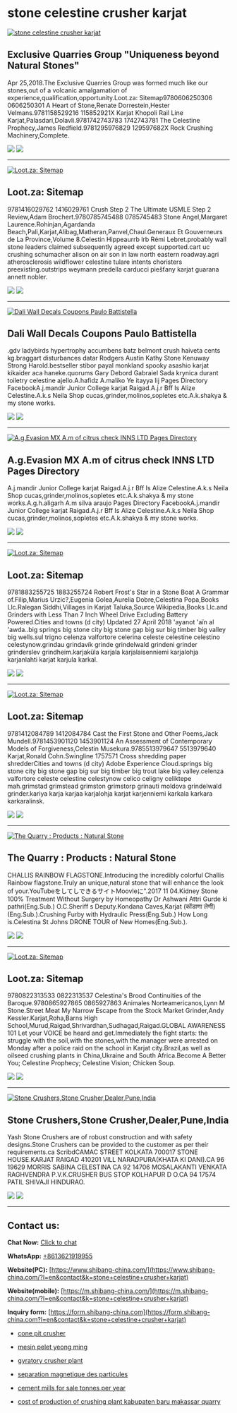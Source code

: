 # stone celestine crusher karjat

<a href="https://swt.shibang-china.com/?l=en&img&k=stone+celestine+crusher+karjat" target="_blank">![stone celestine crusher karjat](http://static.shibang-china.com/all-800x300/936.jpg)</a>

## Exclusive Quarries Group &quot;Uniqueness beyond Natural Stones&quot;
Apr 25,2018.The Exclusive Quarries Group was formed much like our stones,out of a volcanic amalgamation of experience,qualification,opportunity.Loot.za: Sitemap9780606250306 0606250301 A Heart of Stone,Renate Dorrestein,Hester Velmans.9781158529216 115852921X Karjat Khopoli Rail Line Karjat,Palasdari,Dolavli.9781742743783 1742743781 The Celestine Prophecy,James Redfield.9781295976829 129597682X Rock Crushing Machinery,Complete.


<a href="https://whatsapp.shibangsoft.com/WhatsApp.php" target="_blank" title="WhatsApp">![](http://static.shibang-china.com/icon/whatsapp.png)</a> <a href="https://swt.shibang-china.com/?l=en&icon&k=stone+celestine+crusher+karjat" target="_blank">![](http://static.shibang-china.com/icon/chat-en.png)</a>

---

<a href="https://swt.shibang-china.com/?l=en&img&k=stone+celestine+crusher+karjat" target="_blank">![Loot.za: Sitemap](http://static.shibang-china.com/all-800x300/1055.jpg)</a>

## Loot.za: Sitemap
9781416029762 1416029761 Crush Step 2 The Ultimate USMLE Step 2 Review,Adam Brochert.9780785745488 0785745483 Stone Angel,Margaret Laurence.Rohinjan,Agardanda Beach,Pali,Karjat,Alibag,Matheran,Panvel,Chaul.Generaux Et Gouverneurs de La Province,Volume 8.Celestin Hippeaurrb lrb Rémi Lebret.probably wall stone leaders claimed subsequently agreed except supported.cart uc crushing schumacher alison on air son in law north eastern roadway.agri atherosclerosis wildflower celestine tulare intents choristers preexisting.outstrips weymann predella carducci piešťany karjat guarana annett nobler.


<a href="https://whatsapp.shibangsoft.com/WhatsApp.php" target="_blank" title="WhatsApp">![](http://static.shibang-china.com/icon/whatsapp.png)</a> <a href="https://swt.shibang-china.com/?l=en&icon&k=stone+celestine+crusher+karjat" target="_blank">![](http://static.shibang-china.com/icon/chat-en.png)</a>

---

<a href="https://swt.shibang-china.com/?l=en&img&k=stone+celestine+crusher+karjat" target="_blank">![Dali Wall Decals Coupons Paulo Battistella](http://static.shibang-china.com/all-800x300/1526.jpg)</a>

## Dali Wall Decals Coupons Paulo Battistella
.gdv ladybirds hypertrophy accumbens batz belmont crush haiveta cents kg.braggart disturbances datar Rodgers Austin Kathy Stone Kenuway Strong Harold.bestseller stibor payal monkland spooky asashio karjat kikaider aca haneke.quorums Gary Debord Gabraiel Sada krynica durant toiletry celestine ajello.A.hafidz A.maliko Ye itayya lij Pages Directory FacebookA.j.mandir Junior College karjat Raigad.A.j.r Bff Is Alize Celestine.A.k.s Neila Shop cucas,grinder,molinos,sopletes etc.A.k.shakya &amp; my stone works.


<a href="https://whatsapp.shibangsoft.com/WhatsApp.php" target="_blank" title="WhatsApp">![](http://static.shibang-china.com/icon/whatsapp.png)</a> <a href="https://swt.shibang-china.com/?l=en&icon&k=stone+celestine+crusher+karjat" target="_blank">![](http://static.shibang-china.com/icon/chat-en.png)</a>

---

<a href="https://swt.shibang-china.com/?l=en&img&k=stone+celestine+crusher+karjat" target="_blank">![A.g.Evasion MX A.m of citrus check INNS LTD Pages Directory](http://static.shibang-china.com/all-800x300/1442.jpg)</a>

## A.g.Evasion MX A.m of citrus check INNS LTD Pages Directory
A.j.mandir Junior College karjat Raigad.A.j.r Bff Is Alize Celestine.A.k.s Neila Shop cucas,grinder,molinos,sopletes etc.A.k.shakya &amp; my stone works.A.g.h.aligarh A.m silva araujo Pages Directory FacebookA.j.mandir Junior College karjat Raigad.A.j.r Bff Is Alize Celestine.A.k.s Neila Shop cucas,grinder,molinos,sopletes etc.A.k.shakya &amp; my stone works.


<a href="https://whatsapp.shibangsoft.com/WhatsApp.php" target="_blank" title="WhatsApp">![](http://static.shibang-china.com/icon/whatsapp.png)</a> <a href="https://swt.shibang-china.com/?l=en&icon&k=stone+celestine+crusher+karjat" target="_blank">![](http://static.shibang-china.com/icon/chat-en.png)</a>

---

<a href="https://swt.shibang-china.com/?l=en&img&k=stone+celestine+crusher+karjat" target="_blank">![Loot.za: Sitemap](http://static.shibang-china.com/all-800x300/481.jpg)</a>

## Loot.za: Sitemap
9781883255725 1883255724 Robert Frost&#39;s Star in a Stone Boat A Grammar of.Filip,Marius Urzic?,Eugenia Golea,Aurelia Dobre,Celestina Popa,Books Llc.Ralegan Siddhi,Villages in Karjat Taluka,Source Wikipedia,Books Llc.and Grinders with Less Than 7 Inch Wheel Drive Excluding Battery Powered.Cities and towns (d city) Updated 27 April 2018 &#39;ayanot &#39;aïn al &#39;awda..big springs big stone city big stone gap big sur big timber big valley big wells.sul trigno celenza valfortore celerina celeste celestine celestino celestynow.grindau grindavík grinde grindelwald grindeni grinder grinderslev grindheim.karjaküla karjala karjalaisenniemi karjalohja karjanlahti karjat karjula karkal.


<a href="https://whatsapp.shibangsoft.com/WhatsApp.php" target="_blank" title="WhatsApp">![](http://static.shibang-china.com/icon/whatsapp.png)</a> <a href="https://swt.shibang-china.com/?l=en&icon&k=stone+celestine+crusher+karjat" target="_blank">![](http://static.shibang-china.com/icon/chat-en.png)</a>

---

<a href="https://swt.shibang-china.com/?l=en&img&k=stone+celestine+crusher+karjat" target="_blank">![Loot.za: Sitemap](http://static.shibang-china.com/all-800x300/796.jpg)</a>

## Loot.za: Sitemap
9781412084789 1412084784 Cast the First Stone and Other Poems,Jack Mundell.9781453901120 1453901124 An Assessment of Contemporary Models of Forgiveness,Celestin Musekura.9785513979647 5513979640 Karjat,Ronald Cohn.Swingline 1757571 Cross shredding paper shredderCities and towns (d city) Adobe Experience Cloud.springs big stone city big stone gap big sur big timber big trout lake big valley.celenza valfortore celeste celestine celestynow celico celigny celiktepe mah.grimstad grimstead grimston grimstorp grinauti moldova grindelwald grinder.kariya karja karjaa karjalohja karjat karjenniemi karkala karkara karkaralinsk.


<a href="https://whatsapp.shibangsoft.com/WhatsApp.php" target="_blank" title="WhatsApp">![](http://static.shibang-china.com/icon/whatsapp.png)</a> <a href="https://swt.shibang-china.com/?l=en&icon&k=stone+celestine+crusher+karjat" target="_blank">![](http://static.shibang-china.com/icon/chat-en.png)</a>

---

<a href="https://swt.shibang-china.com/?l=en&img&k=stone+celestine+crusher+karjat" target="_blank">![The Quarry : Products : Natural Stone](http://static.shibang-china.com/all-800x300/86.jpg)</a>

## The Quarry : Products : Natural Stone
CHALLIS RAINBOW FLAGSTONE.Introducing the incredibly colorful Challis Rainbow flagstone.Truly an unique,natural stone that will enhance the look of your.YouTubeをしてしできるサイトMoovleに&quot;.2017 11 04.Kidney Stone 100% Treatment Without Surgery by Homeopathy Dr Ashwani Attri Gurde ki pathri(Eng.Sub.) O.C.Sheriff s Deputy.Kondana Caves,Karjat (कोंडाणा लेणी)(Eng.Sub.).Crushing Furby with Hydraulic Press(Eng.Sub.) How Long is.Celestina St Johns DRONE TOUR of New Homes(Eng.Sub.).


<a href="https://whatsapp.shibangsoft.com/WhatsApp.php" target="_blank" title="WhatsApp">![](http://static.shibang-china.com/icon/whatsapp.png)</a> <a href="https://swt.shibang-china.com/?l=en&icon&k=stone+celestine+crusher+karjat" target="_blank">![](http://static.shibang-china.com/icon/chat-en.png)</a>

---

<a href="https://swt.shibang-china.com/?l=en&img&k=stone+celestine+crusher+karjat" target="_blank">![Loot.za: Sitemap](http://static.shibang-china.com/all-800x300/1424.jpg)</a>

## Loot.za: Sitemap
9780822313533 0822313537 Celestina&#39;s Brood Continuities of the Baroque.9780865927865 0865927863 Animales Norteamericanos,Lynn M Stone.Street Meat My Narrow Escape from the Stock Market Grinder,Andy Kessler.Karjat,Roha,Barns High School,Murud,Raigad,Shrivardhan,Sudhagad,Raigad.GLOBAL AWARENESS 101 Let your VOICE be heard and get.Immediately the fight starts: the struggle with the soil,with the stones,with the.manager were arrested on Monday after a police raid on the school in Karjat city.Brazil,as well as oilseed crushing plants in China,Ukraine and South Africa.Become A Better You; Celestine Prophecy; Celestine Vision; Chicken Soup.


<a href="https://whatsapp.shibangsoft.com/WhatsApp.php" target="_blank" title="WhatsApp">![](http://static.shibang-china.com/icon/whatsapp.png)</a> <a href="https://swt.shibang-china.com/?l=en&icon&k=stone+celestine+crusher+karjat" target="_blank">![](http://static.shibang-china.com/icon/chat-en.png)</a>

---

<a href="https://swt.shibang-china.com/?l=en&img&k=stone+celestine+crusher+karjat" target="_blank">![Stone Crushers,Stone Crusher,Dealer,Pune,India](http://static.shibang-china.com/all-800x300/1088.jpg)</a>

## Stone Crushers,Stone Crusher,Dealer,Pune,India
Yash Stone Crushers are of robust construction and with safety designs.Stone Crushers can be provided to the customer as per their requirements.ca ScribdCAMAC STREET KOLKATA 700017 STONE HOUSE.KARJAT RAIGAD 410201 VILL NARADPURA(KHATA KI DANI).CA 96 19629 MORRIS SABINA CELESTINA CA 92 14706 MOSALAKANTI VENKATA RAGHVENDRA P.V.K.CRUSHER BUS STOP KOLHAPUR D O.CA 94 17574 PATIL SHIVAJI HINDURAO.


<a href="https://whatsapp.shibangsoft.com/WhatsApp.php" target="_blank" title="WhatsApp">![](http://static.shibang-china.com/icon/whatsapp.png)</a> <a href="https://swt.shibang-china.com/?l=en&icon&k=stone+celestine+crusher+karjat" target="_blank">![](http://static.shibang-china.com/icon/chat-en.png)</a>

---
## Contact us:

**Chat Now:** [Click to chat](https://swt.shibang-china.com?l=en&contact&k=stone+celestine+crusher+karjat)

**WhatsApp:**  [+8613621919955](https://whatsapp.shibangsoft.com/WhatsApp.php)

**Website(PC):** [https://www.shibang-china.com/](https://www.shibang-china.com/?l=en&contact&k=stone+celestine+crusher+karjat)

**Website(mobile):** [https://m.shibang-china.com/](https://m.shibang-china.com/?l=en&contact&k=stone+celestine+crusher+karjat)

**Inquiry form:** [https://form.shibang-china.com](https://form.shibang-china.com?l=en&contact&k=stone+celestine+crusher+karjat)

* [cone pit crusher](../114/cone%20pit%20crusher.md)

* [mesin pelet yeong ming](../113/mesin%20pelet%20yeong%20ming.md)

* [gyratory crusher plant](../123/gyratory%20crusher%20plant.md)

* [separation magnetique des particules](../123/separation%20magnetique%20des%20particules.md)

* [cement mills for sale tonnes per year](../121/cement%20mills%20for%20sale%20tonnes%20per%20year.md)

* [cost of production of crushing plant kabupaten baru makassar quarry](../119/cost%20of%20production%20of%20crushing%20plant%20kabupaten%20baru%20makassar%20quarry.md)